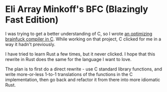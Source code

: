 <!--
SPDX-FileCopyrightText: 2024 Eli Array Minkoff

SPDX-License-Identifier: 0BSD
-->

# Eli Array Minkoff's BFC (Blazingly Fast Edition)

I was trying to get a better understanding of C, so I wrote
[an optimizing brainfuck compiler in C](https://github.com/eliminmax/eambfc).
While working on that project, C clicked for me in a way it hadn't previously.

I have tried to learn Rust a few times, but it never clicked. I hope that this
rewrite in Rust does the same for the language I want to love.

The plan is to first do a direct rewrite - use C standard library functions,
and write more-or-less 1-to-1 translations of the functions in the C
implementation, then go back and refactor it from there into more idiomatic
Rust.
